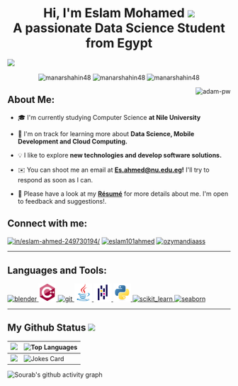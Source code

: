<h1 align="center">Hi, I'm Eslam Mohamed <img src="https://media.giphy.com/media/hvRJCLFzcasrR4ia7z/giphy.gif" width="30"><a href="https://github.com/404"><a/>
<br> A passionate Data Science Student from Egypt
  </h1>


  
 <img src="https://user-images.githubusercontent.com/73097560/115834477-dbab4500-a447-11eb-908a-139a6edaec5c.gif"></a>

<p align="center"> <img src="https://komarev.com/ghpvc/?username=eslam21&label=Profile%20views&color=0e75b6&style=flat" alt="manarshahin48" />
		   <img src="https://badges.pufler.dev/repos/eslam21" alt="manarshahin48" />
		   <img src="https://img.shields.io/github/followers/eslam21?label=Followers" alt="manarshahin48" />
</p>

<p><img align="right" src="https://github.com/Adam-pw/Adam-pw/blob/main/animation_500_kxa883sd.gif" alt="adam-pw" /></p>

## About Me:
- 🎓 I'm currently studying Computer Science **at Nile University**

- 🌱 I'm on track for learning more about **Data Science, Mobile Development and Cloud Computing.**

- 💡  I like to explore **new technologies and develop software solutions.**

- ✉️  You can shoot me an email at **Es.ahmed@nu.edu.eg!** I'll try to respond as soon as I can.

- 📄  Please have a look at my **[Résumé](https://docs.google.com/document/d/1T6ChRQOzVAxcqXN3k5h_xeh1ftwYiCLI/edit?usp=sharing&ouid=114805501205968833274&rtpof=true&sd=true)** for more details about me. I'm open to feedback and suggestions!.


## Connect with me:
<p align="left">
<a href="https://www.linkedin.com/in/eslam-ahmed-249730194/" target="blank"><img align="center" src="https://raw.githubusercontent.com/rahuldkjain/github-profile-readme-generator/master/src/images/icons/Social/linked-in-alt.svg" alt="in/eslam-ahmed-249730194/" height="30" width="40" /></a>
<a href="https://kaggle.com/eslam101ahmed" target="blank"><img align="center" src="https://raw.githubusercontent.com/rahuldkjain/github-profile-readme-generator/master/src/images/icons/Social/kaggle.svg" alt="eslam101ahmed" height="30" width="40" /></a>
<a href="https://codeforces.com/profile/ozymandiaass" target="blank"><img align="center" src="https://raw.githubusercontent.com/rahuldkjain/github-profile-readme-generator/master/src/images/icons/Social/codeforces.svg" alt="ozymandiaass" height="30" width="40" /></a>
</p>

-----

## Languages and Tools:
<p align="left"> <a href="https://www.blender.org/" target="_blank" rel="noreferrer"> <img src="https://download.blender.org/branding/community/blender_community_badge_white.svg" alt="blender" width="40" height="40"/> </a> <a href="https://www.w3schools.com/cpp/" target="_blank" rel="noreferrer"> <img src="https://raw.githubusercontent.com/devicons/devicon/master/icons/cplusplus/cplusplus-original.svg" alt="cplusplus" width="40" height="40"/> </a> <a href="https://git-scm.com/" target="_blank" rel="noreferrer"> <img src="https://www.vectorlogo.zone/logos/git-scm/git-scm-icon.svg" alt="git" width="40" height="40"/> </a> <a href="https://www.java.com" target="_blank" rel="noreferrer"> <img src="https://raw.githubusercontent.com/devicons/devicon/master/icons/java/java-original.svg" alt="java" width="40" height="40"/> </a> <a href="https://pandas.pydata.org/" target="_blank" rel="noreferrer"> <img src="https://raw.githubusercontent.com/devicons/devicon/2ae2a900d2f041da66e950e4d48052658d850630/icons/pandas/pandas-original.svg" alt="pandas" width="40" height="40"/> </a> <a href="https://www.python.org" target="_blank" rel="noreferrer"> <img src="https://raw.githubusercontent.com/devicons/devicon/master/icons/python/python-original.svg" alt="python" width="40" height="40"/> </a> <a href="https://scikit-learn.org/" target="_blank" rel="noreferrer"> <img src="https://upload.wikimedia.org/wikipedia/commons/0/05/Scikit_learn_logo_small.svg" alt="scikit_learn" width="40" height="40"/> </a> <a href="https://seaborn.pydata.org/" target="_blank" rel="noreferrer"> <img src="https://seaborn.pydata.org/_images/logo-mark-lightbg.svg" alt="seaborn" width="40" height="40"/> </a> 
</p>

-----


## My Github Status <img src="https://media.giphy.com/media/iY8CRBdQXODJSCERIr/giphy.gif" width="50px">
| ![](https://github-readme-stats.vercel.app/api?username=sourabmaity&show_icons=true&bg_color=45,fc00ff,00dbde&title_color=fff&text_color=fff) | ![Top Languages](https://github-readme-stats.vercel.app/api/top-langs/?username=eslam21) |
| --- | --- |
| ![](https://github-readme-streak-stats.herokuapp.com/?user=eslam21) | ![Jokes Card](https://readme-jokes.vercel.app/api) |

![Sourab's github activity graph](https://activity-graph.herokuapp.com/graph?username=eslam21&theme=react-dark&hide_border=true&area=true&bg_color=9842f5)
